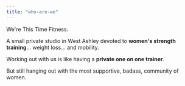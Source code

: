 ```yaml
---
title: "who-are-we"
---
```


We're This Time Fitness.

A small private studio in West Ashley devoted to **women's strength training**... weight loss... and mobility.

Working out with us is like having a **private one on one trainer**.

But still hanging out with the most supportive, badass, community of women.

